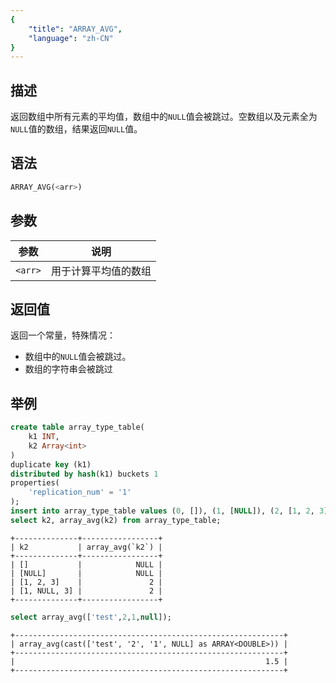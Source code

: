 ```yaml
---
{
    "title": "ARRAY_AVG",
    "language": "zh-CN"
}
---
```


## 描述

返回数组中所有元素的平均值，数组中的`NULL`值会被跳过。空数组以及元素全为`NULL`值的数组，结果返回`NULL`值。

## 语法
```sql
ARRAY_AVG(<arr>)
```

## 参数
| 参数 | 说明 |
|---|---|
| `<arr>` | 用于计算平均值的数组 |

## 返回值
返回一个常量，特殊情况：
- 数组中的`NULL`值会被跳过。
- 数组的字符串会被跳过

## 举例

```sql
create table array_type_table(
    k1 INT, 
    k2 Array<int>
) 
duplicate key (k1)
distributed by hash(k1) buckets 1 
properties(
    'replication_num' = '1'
);
insert into array_type_table values (0, []), (1, [NULL]), (2, [1, 2, 3]), (3, [1, NULL, 3]);
select k2, array_avg(k2) from array_type_table;
```
```text
+--------------+-----------------+
| k2           | array_avg(`k2`) |
+--------------+-----------------+
| []           |            NULL |
| [NULL]       |            NULL |
| [1, 2, 3]    |               2 |
| [1, NULL, 3] |               2 |
+--------------+-----------------+
```
```sql
select array_avg(['test',2,1,null]);
```
```text
+------------------------------------------------------------+
| array_avg(cast(['test', '2', '1', NULL] as ARRAY<DOUBLE>)) |
+------------------------------------------------------------+
|                                                        1.5 |
+------------------------------------------------------------+
```

